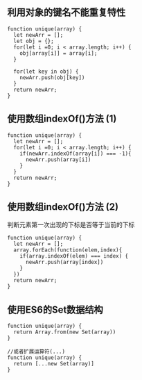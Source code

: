 ## 利用对象的键名不能重复特性
```
function unique(array) {
  let newArr = [];
  let obj = {};
  for(let i =0; i < array.length; i++) {
    obj[array[i]] = array[i];
  }
  
  for(let key in obj) {
    newArr.push(obj[key])
  }
  return newArr;
}
```

## 使用数组indexOf()方法 (1)
```
function unique(array) {
  let newArr = [];
  for(let i =0; i < array.length; i++) {
    if(newArr.indexOf(array[i]) === -1){
      newArr.push(array[i])
    }
  }
  return newArr;
}
```

## 使用数组indexOf()方法 (2)
判断元素第一次出现的下标是否等于当前的下标
```
function unique(array) {
  let newArr = [];
  array.forEach(function(elem,index){
    if(array.indexOf(elem) === index) {
      newArr.push(array[index])
    }
  })
  return newArr;
}
```
## 使用ES6的Set数据结构
```
function unique(array) {
  return Array.from(new Set(array))
}

//或者扩展运算符(...)
function unique(array) {
  return [...new Set(array)]
}

```
